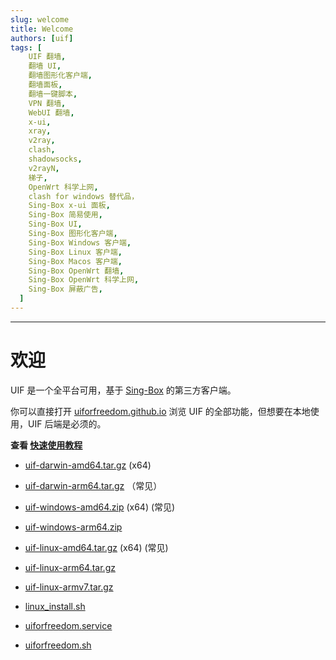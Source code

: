 ```yaml
---
slug: welcome
title: Welcome
authors: [uif]
tags: [
    UIF 翻墙,
    翻墙 UI,
    翻墙图形化客户端,
    翻墙面板,
    翻墙一键脚本,
    VPN 翻墙,
    WebUI 翻墙,
    x-ui,
    xray,
    v2ray,
    clash,
    shadowsocks,
    v2rayN,
    梯子,
    OpenWrt 科学上网,
    clash for windows 替代品，
    Sing-Box x-ui 面板,
    Sing-Box 简易使用,
    Sing-Box UI,
    Sing-Box 图形化客户端,
    Sing-Box Windows 客户端,
    Sing-Box Linux 客户端,
    Sing-Box Macos 客户端,
    Sing-Box OpenWrt 翻墙,
    Sing-Box OpenWrt 科学上网,
    Sing-Box 屏蔽广告,
  ]
---
```


---

# 欢迎

UIF 是一个全平台可用，基于 [Sing-Box](https://github.com/SagerNet/sing-box) 的第三方客户端。

你可以直接打开 [uiforfreedom.github.io](https://uiforfreedom.github.io/) 浏览 UIF 的全部功能，但想要在本地使用，UIF 后端是必须的。

**查看 [快速使用教程](https://uiforfreedom.github.io/UIF_help/docs/quic/intro)**

- [uif-darwin-amd64.tar.gz](pathname:///assets/release/uif-darwin-amd64.tar.gz) (x64)
- [uif-darwin-arm64.tar.gz](pathname:///assets/release/uif-darwin-arm64.tar.gz) （常见）
- [uif-windows-amd64.zip](pathname:///assets/release/uif-windows-amd64.zip) (x64) (常见)
- [uif-windows-arm64.zip](pathname:///assets/release/uif-windows-arm64.zip)
- [uif-linux-amd64.tar.gz](pathname:///assets/release/uif-linux-amd64.tar.gz) (x64) (常见)
- [uif-linux-arm64.tar.gz](pathname:///assets/release/uif-linux-arm64.tar.gz)
- [uif-linux-armv7.tar.gz](pathname:///assets/release/uif-linux-armv7.tar.gz)

- [linux_install.sh](pathname:///assets/release/linux_install.sh)
- [uiforfreedom.service](pathname:///assets/release/uiforfreedom.service)
- [uiforfreedom.sh](pathname:///assets/release/uiforfreedom.sh)
